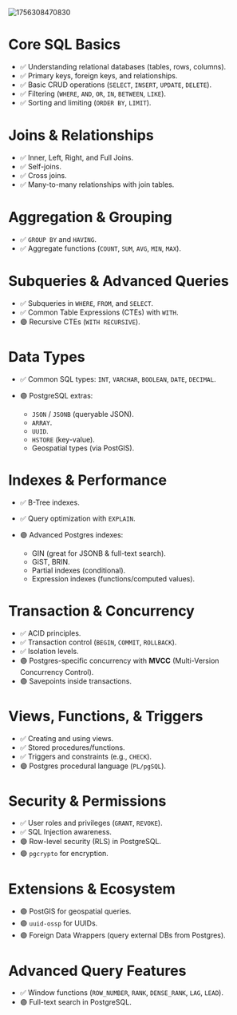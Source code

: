 ![1756308470830](image/SQL&PostgreSQLFundamentals/1756308470830.png)


# Core SQL Basics 

* ✅ Understanding relational databases (tables, rows, columns).
* ✅ Primary keys, foreign keys, and relationships.
* ✅ Basic CRUD operations (`SELECT`, `INSERT`, `UPDATE`, `DELETE`).
* ✅ Filtering (`WHERE`, `AND`, `OR`, `IN`, `BETWEEN`, `LIKE`).
* ✅ Sorting and limiting (`ORDER BY`, `LIMIT`).

# Joins & Relationships

* ✅ Inner, Left, Right, and Full Joins.
* ✅ Self-joins.
* ✅ Cross joins.
* ✅ Many-to-many relationships with join tables.

# Aggregation & Grouping

* ✅ `GROUP BY` and `HAVING`.
* ✅ Aggregate functions (`COUNT`, `SUM`, `AVG`, `MIN`, `MAX`).

# Subqueries & Advanced Queries

* ✅ Subqueries in `WHERE`, `FROM`, and `SELECT`.
* ✅ Common Table Expressions (CTEs) with `WITH`.
* 🟣 Recursive CTEs (`WITH RECURSIVE`).

# Data Types

* ✅ Common SQL types: `INT`, `VARCHAR`, `BOOLEAN`, `DATE`, `DECIMAL`.
* 🟣 PostgreSQL extras:

  * `JSON` / `JSONB` (queryable JSON).
  * `ARRAY`.
  * `UUID`.
  * `HSTORE` (key-value).
  * Geospatial types (via PostGIS).

# Indexes & Performance

* ✅ B-Tree indexes.
* ✅ Query optimization with `EXPLAIN`.
* 🟣 Advanced Postgres indexes:

  * GIN (great for JSONB & full-text search).
  * GiST, BRIN.
  * Partial indexes (conditional).
  * Expression indexes (functions/computed values).

# Transaction & Concurrency

* ✅ ACID principles.
* ✅ Transaction control (`BEGIN`, `COMMIT`, `ROLLBACK`).
* ✅ Isolation levels.
* 🟣 Postgres-specific concurrency with **MVCC** (Multi-Version Concurrency Control).
* 🟣 Savepoints inside transactions.

# Views, Functions, & Triggers

* ✅ Creating and using views.
* ✅ Stored procedures/functions.
* ✅ Triggers and constraints (e.g., `CHECK`).
* 🟣 Postgres procedural language (`PL/pgSQL`).

# Security & Permissions

* ✅ User roles and privileges (`GRANT`, `REVOKE`).
* ✅ SQL Injection awareness.
* 🟣 Row-level security (RLS) in PostgreSQL.
* 🟣 `pgcrypto` for encryption.

# Extensions & Ecosystem

* 🟣 PostGIS for geospatial queries.
* 🟣 `uuid-ossp` for UUIDs.
* 🟣 Foreign Data Wrappers (query external DBs from Postgres).

# Advanced Query Features

* ✅ Window functions (`ROW_NUMBER`, `RANK`, `DENSE_RANK`, `LAG`, `LEAD`).
* 🟣 Full-text search in PostgreSQL.
